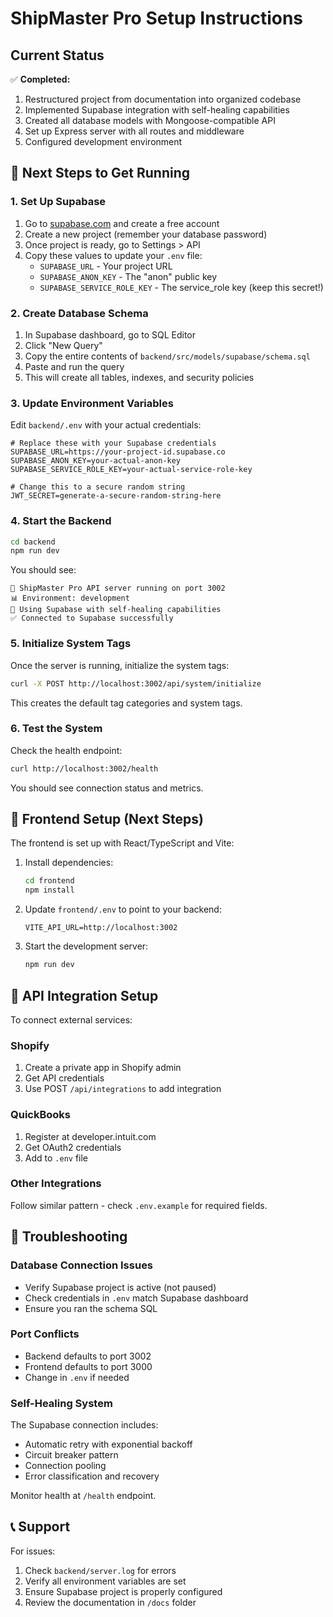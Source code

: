 # ShipMaster Pro Setup Instructions

## Current Status

✅ **Completed:**
1. Restructured project from documentation into organized codebase
2. Implemented Supabase integration with self-healing capabilities
3. Created all database models with Mongoose-compatible API
4. Set up Express server with all routes and middleware
5. Configured development environment

## 🚀 Next Steps to Get Running

### 1. Set Up Supabase

1. Go to [supabase.com](https://supabase.com) and create a free account
2. Create a new project (remember your database password)
3. Once project is ready, go to Settings > API
4. Copy these values to update your `.env` file:
   - `SUPABASE_URL` - Your project URL
   - `SUPABASE_ANON_KEY` - The "anon" public key
   - `SUPABASE_SERVICE_ROLE_KEY` - The service_role key (keep this secret!)

### 2. Create Database Schema

1. In Supabase dashboard, go to SQL Editor
2. Click "New Query"
3. Copy the entire contents of `backend/src/models/supabase/schema.sql`
4. Paste and run the query
5. This will create all tables, indexes, and security policies

### 3. Update Environment Variables

Edit `backend/.env` with your actual credentials:

```env
# Replace these with your Supabase credentials
SUPABASE_URL=https://your-project-id.supabase.co
SUPABASE_ANON_KEY=your-actual-anon-key
SUPABASE_SERVICE_ROLE_KEY=your-actual-service-role-key

# Change this to a secure random string
JWT_SECRET=generate-a-secure-random-string-here
```

### 4. Start the Backend

```bash
cd backend
npm run dev
```

You should see:
```
🚀 ShipMaster Pro API server running on port 3002
📊 Environment: development
🔐 Using Supabase with self-healing capabilities
✅ Connected to Supabase successfully
```

### 5. Initialize System Tags

Once the server is running, initialize the system tags:

```bash
curl -X POST http://localhost:3002/api/system/initialize
```

This creates the default tag categories and system tags.

### 6. Test the System

Check the health endpoint:
```bash
curl http://localhost:3002/health
```

You should see connection status and metrics.

## 🔧 Frontend Setup (Next Steps)

The frontend is set up with React/TypeScript and Vite:

1. Install dependencies:
   ```bash
   cd frontend
   npm install
   ```

2. Update `frontend/.env` to point to your backend:
   ```
   VITE_API_URL=http://localhost:3002
   ```

3. Start the development server:
   ```bash
   npm run dev
   ```

## 📝 API Integration Setup

To connect external services:

### Shopify
1. Create a private app in Shopify admin
2. Get API credentials
3. Use POST `/api/integrations` to add integration

### QuickBooks
1. Register at developer.intuit.com
2. Get OAuth2 credentials
3. Add to `.env` file

### Other Integrations
Follow similar pattern - check `.env.example` for required fields.

## 🐛 Troubleshooting

### Database Connection Issues
- Verify Supabase project is active (not paused)
- Check credentials in `.env` match Supabase dashboard
- Ensure you ran the schema SQL

### Port Conflicts
- Backend defaults to port 3002
- Frontend defaults to port 3000
- Change in `.env` if needed

### Self-Healing System
The Supabase connection includes:
- Automatic retry with exponential backoff
- Circuit breaker pattern
- Connection pooling
- Error classification and recovery

Monitor health at `/health` endpoint.

## 📞 Support

For issues:
1. Check `backend/server.log` for errors
2. Verify all environment variables are set
3. Ensure Supabase project is properly configured
4. Review the documentation in `/docs` folder